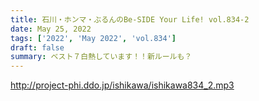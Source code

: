 ```yaml
---
title: 石川・ホンマ・ぶるんのBe-SIDE Your Life! vol.834-2
date: May 25, 2022
tags: ['2022', 'May 2022', 'vol.834']
draft: false
summary: ベスト７白熱しています！！新ルールも？
---
```


http://project-phi.ddo.jp/ishikawa/ishikawa834_2.mp3
